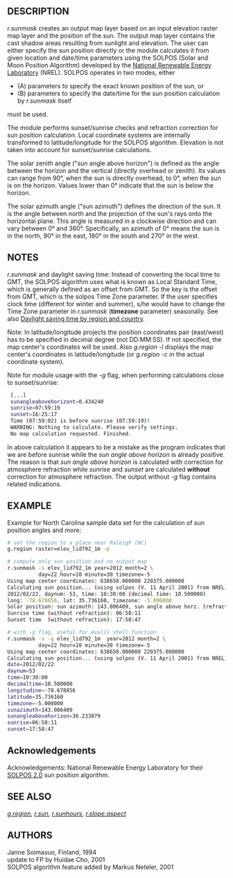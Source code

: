 ## DESCRIPTION

*r.sunmask* creates an output map layer based on an input elevation
raster map layer and the position of the sun. The output map layer
contains the cast shadow areas resulting from sunlight and elevation.
The user can either specify the sun position directly or the module
calculates it from given location and date/time parameters using the
SOLPOS (Solar and Moon Position Algorithm) developed by the [National
Renewable Energy Laboratory](https://www.nrel.gov/) (NREL). SOLPOS
operates in two modes, either

- \(A\) parameters to specify the exact known position of the sun, or
- \(B\) parameters to specify the date/time for the sun position
  calculation by *r.sunmask* itself

must be used.

The module performs sunset/sunrise checks and refraction correction for
sun position calculation. Local coordinate systems are internally
transformed to latitude/longitude for the SOLPOS algorithm. Elevation is
not taken into account for sunset/sunrise calculations.

The solar zenith angle ("sun angle above horizon") is defined as the
angle between the horizon and the vertical (directly overhead or
zenith). Its values can range from 90°, when the sun is directly
overhead, to 0°, when the sun is on the horizon. Values lower than 0°
indicate that the sun is below the horizon.

The solar azimuth angle ("sun azimuth") defines the direction of the
sun. It is the angle between north and the projection of the sun's rays
onto the horizontal plane. This angle is measured in a clockwise
direction and can vary between 0° and 360°. Specifically, an azimuth of
0° means the sun is in the north, 90° in the east, 180° in the south and
270° in the west.

## NOTES

*r.sunmask* and daylight saving time: Instead of converting the local
time to GMT, the SOLPOS algorithm uses what is known as Local Standard
Time, which is generally defined as an offset from GMT. So the key is
the offset from GMT, which is the solpos Time Zone parameter. If the
user specifies clock time (different for winter and summer), s/he would
have to change the Time Zone parameter in *r.sunmask* (**timezone**
parameter) seasonally. See also [Daylight saving time by region and
country](https://en.wikipedia.org/wiki/Daylight_saving_time_by_country).

Note: In latitude/longitude projects the position coordinates pair
(east/west) has to be specified in decimal degree (not DD:MM:SS). If not
specified, the map center's coordinates will be used. Also *g.region -l*
displays the map center's coordinates in latitude/longitude (or
*g.region -c* in the actual coordinate system).

Note for module usage with the *-g* flag, when performing calculations
close to sunset/sunrise:

```sh
 [...]
 sunangleabovehorizont=0.434240
 sunrise=07:59:19
 sunset=16:25:17
 Time (07:59:02) is before sunrise (07:59:19)!
 WARNING: Nothing to calculate. Please verify settings.
 No map calculation requested. Finished.
```

In above calculation it appears to be a mistake as the program indicates
that we are before sunrise while the *sun angle above horizon* is
already positive. The reason is that *sun angle above horizon* is
calculated with correction for atmosphere refraction while *sunrise* and
*sunset* are calculated **without** correction for atmosphere
refraction. The output without *-g* flag contains related indications.

## EXAMPLE

Example for North Carolina sample data set for the calculation of sun
position angles and more:

```sh
# set the region to a place near Raleigh (NC)
g.region raster=elev_lid792_1m -p

# compute only sun position and no output map
r.sunmask -s elev_lid792_1m year=2012 month=2 \
          day=22 hour=10 minute=30 timezone=-5
Using map center coordinates: 638650.000000 220375.000000
Calculating sun position... (using solpos (V. 11 April 2001) from NREL)
2012/02/22, daynum: 53, time: 10:30:00 (decimal time: 10.500000)
long: -78.678856, lat: 35.736160, timezone: -5.000000
Solar position: sun azimuth: 143.006409, sun angle above horz. (refraction corrected): 36.233879
Sunrise time (without refraction): 06:58:11
Sunset time  (without refraction): 17:58:47

# with -g flag, useful for eval() shell function
r.sunmask -s -g elev_lid792_1m  year=2012 month=2 \
          day=22 hour=10 minute=30 timezone=-5
Using map center coordinates: 638650.000000 220375.000000
Calculating sun position... (using solpos (V. 11 April 2001) from NREL)
date=2012/02/22
daynum=53
time=10:30:00
decimaltime=10.500000
longitudine=-78.678856
latitude=35.736160
timezone=-5.000000
sunazimuth=143.006409
sunangleabovehorizon=36.233879
sunrise=06:58:11
sunset=17:58:47
```

## Acknowledgements

Acknowledgements: National Renewable Energy Laboratory for their [SOLPOS
2.0](https://www.nrel.gov/grid/solar-resource/solpos.html) sun position
algorithm.

## SEE ALSO

*[g.region](g.region.md), [r.sun](r.sun.md),
[r.sunhours](r.sunhours.md), [r.slope.aspect](r.slope.aspect.md)*

## AUTHORS

Janne Soimasuo, Finland, 1994  
update to FP by Huidae Cho, 2001  
SOLPOS algorithm feature added by Markus Neteler, 2001
